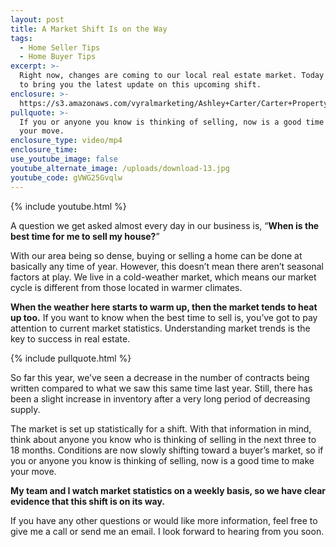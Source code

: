 ```yaml
---
layout: post
title: A Market Shift Is on the Way
tags:
  - Home Seller Tips
  - Home Buyer Tips
excerpt: >-
  Right now, changes are coming to our local real estate market. Today I’d like
  to bring you the latest update on this upcoming shift.
enclosure: >-
  https://s3.amazonaws.com/vyralmarketing/Ashley+Carter/Carter+Property+Group-+A+Market+Shift+Is+on+the+Way.mp4
pullquote: >-
  If you or anyone you know is thinking of selling, now is a good time to make
  your move.
enclosure_type: video/mp4
enclosure_time:
use_youtube_image: false
youtube_alternate_image: /uploads/download-13.jpg
youtube_code: gVWG25Gvqlw
---
```


{% include youtube.html %}

A question we get asked almost every day in our business is, “**When is the best time for me to sell my house?**”

With our area being so dense, buying or selling a home can be done at basically any time of year. However, this doesn’t mean there aren’t seasonal factors at play. We live in a cold-weather market, which means our market cycle is different from those located in warmer climates.

**When the weather here starts to warm up, then the market tends to heat up too.** If you want to know when the best time to sell is, you’ve got to pay attention to current market statistics. Understanding market trends is the key to success in real estate.

{% include pullquote.html %}

So far this year, we’ve seen a decrease in the number of contracts being written compared to what we saw this same time last year. Still, there has been a slight increase in inventory after a very long period of decreasing supply.

The market is set up statistically for a shift. With that information in mind, think about anyone you know who is thinking of selling in the next three to 18 months. Conditions are now slowly shifting toward a buyer’s market, so if you or anyone you know is thinking of selling, now is a good time to make your move.

**My team and I watch market statistics on a weekly basis, so we have clear evidence that this shift is on its way.**

If you have any other questions or would like more information, feel free to give me a call or send me an email. I look forward to hearing from you soon.